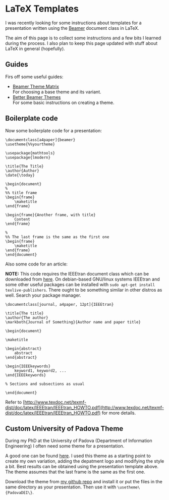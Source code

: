 # LaTeX Templates

I was recently looking for some instructions about templates for a presentation
written using the [Beamer](https://en.wikipedia.org/wiki/Beamer_%28LaTeX%29)
document class in LaTeX.

The aim of this page is to collect some instructions and a few bits I learned
during the process. I also plan to keep this page updated with stuff about LaTeX
in general (hopefully).

## Guides

Firs off some useful guides:

* [Beamer Theme Matrix](https://www.hartwork.org/beamer-theme-matrix/) <br>
	For choosing a base theme and its variant.
* [Better Beamer Themes](http://hamaluik.com/posts/better-beamer-themes/) <br>
	For some basic instructions on creating a theme.

## Boilerplate code

Now some boilerplate code for a presentation:

	\documentclass[a4paper]{beamer}
	\usetheme{%%yourtheme}

	\usepackage{mathtools}
	\usepackage{lmodern}

	\title{The Title}
	\author{Author}
	\date{\today}

	\begin{document}
	%
	%% title frame
	\begin{frame}
		\maketitle
	\end{frame}

	\begin{frame}{Another frame, with title}
		Content
	\end{frame}

	%
	%% The last frame is the same as the first one
	\begin{frame}
		\maketitle
	\end{frame}
	\end{document}

Also some code for an article:

**NOTE:** This code requires the IEEEtran document class which can be downloaded
from [here](http://www.ctan.org/tex-archive/macros/latex/contrib/IEEEtran/).
On debian-based GNU/linux systems IEEEtran and some other useful packages can be
installed with `sudo apt-get install texlive-publishers`. There ought to be
something similar in other distros as well. Search your package manager.

	\documentclass[journal, a4paper, 12pt]{IEEEtran}

	\title{The title}
	\author{The author}
	\markboth{Journal of Something}{Author name and paper title}

	\begin{document}

	\maketitle

	\begin{abstract}
		abstract
	\end{abstract}

	\begin{IEEEkeywords}
		keyword1, keyword2, ...
	\end{IEEEkeywords}

	% Sections and subsections as usual

	\end{document}

Refer to [http://www.texdoc.net/texmf-dist/doc/latex/IEEEtran/IEEEtran_HOWTO.pdf](http://www.texdoc.net/texmf-dist/doc/latex/IEEEtran/IEEEtran_HOWTO.pdf) for more details.

## Custom University of Padova Theme

During my PhD at the University of Padova (Department of Information
Engineering) I often need some theme for a presentation.

A good one can be found
[here](https://andrea.burattin.net/stuff/tema-latex-beamer-padova/).
I used this theme as a starting point to create my own variation, adding the
depatment logo and modifying the style a bit. Best results can be obtained using
the presentation template above. The theme assumes that the last frame is the
same as the first one.

Download the theme from
[my github repo](https://github.com/electricant/beamerThemePadovaDEI) and
install it or put the files in the same directory as your presentation. Then use
it with `\usetheme\{PadovaDEI\}`.


